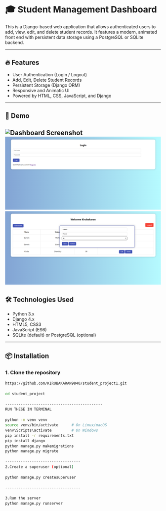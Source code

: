 # 🎓 Student Management Dashboard

This is a Django-based web application that allows authenticated users to add, view, edit, and delete student records. It features a modern, animated front end with persistent data storage using a PostgreSQL or SQLite backend.

---

## 🔥 Features

- User Authentication (Login / Logout)
- Add, Edit, Delete Student Records
- Persistent Storage (Django ORM)
- Responsive and Animatic UI
- Powered by HTML, CSS, JavaScript, and Django

---

## 🚀 Demo

![Dashboard Screenshot](demo_screenshot.png) <!-- Replace with your screenshot or remove -->
![image alt](https://github.com/KIRUBAKARAN9840/student_project1/blob/7260705abf309898e4a00f146887b5c20dbe1dda/Screenshot%202025-07-10%20084149.png)
![image alt](https://github.com/KIRUBAKARAN9840/student_project1/blob/9d441cfd88f7ce6af949f08de60a6c82a2369e15/Screenshot%202025-07-10%20084328.png)
---

## 🛠️ Technologies Used

- Python 3.x
- Django 4.x
- HTML5, CSS3
- JavaScript (ES6)
- SQLite (default) or PostgreSQL (optional)

---

## 📦 Installation

### 1. Clone the repository

```bash
https://github.com/KIRUBAKARAN9840/student_project1.git

cd student_project

--------------------------------------------
RUN THESE IN TERMINAL

python -m venv venv
source venv/bin/activate      # On Linux/macOS
venv\Scripts\activate         # On Windows
pip install -r requirements.txt
pip install django
python manage.py makemigrations
python manage.py migrate

----------------------------------
2.Create a superuser (optional)

python manage.py createsuperuser

----------------------------------

3.Run the server
python manage.py runserver
